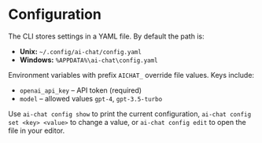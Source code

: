 # Configuration

The CLI stores settings in a YAML file. By default the path is:

- **Unix:** `~/.config/ai-chat/config.yaml`
- **Windows:** `%APPDATA%\ai-chat\config.yaml`

Environment variables with prefix `AICHAT_` override file values. Keys include:

- `openai_api_key` – API token (required)
- `model` – allowed values `gpt-4`, `gpt-3.5-turbo`

Use `ai-chat config show` to print the current configuration, `ai-chat config set <key> <value>` to change a value, or `ai-chat config edit` to open the file in your editor.
